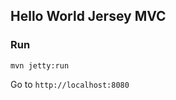 Hello World Jersey MVC
----------------------

### Run

    mvn jetty:run


Go to `http://localhost:8080`